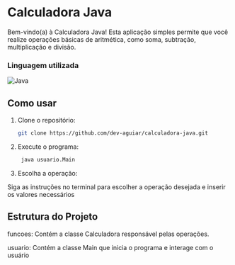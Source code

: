 # Calculadora Java

Bem-vindo(a) à Calculadora Java! Esta aplicação simples permite que você realize operações básicas de aritmética, como soma, subtração, multiplicação e divisão.


### Linguagem utilizada

![Java](https://img.shields.io/badge/java-%23ED8B00.svg?style=for-the-badge&logo=openjdk&logoColor=white)

## Como usar

1. Clone o repositório:

   ```bash
   git clone https://github.com/dev-aguiar/calculadora-java.git

2. Execute o programa:

   ```bash
    java usuario.Main

3. Escolha a operação:

Siga as instruções no terminal para escolher a operação desejada e inserir os valores necessários

## Estrutura do Projeto

funcoes: Contém a classe Calculadora responsável pelas operações.

usuario: Contém a classe Main que inicia o programa e interage com o usuário